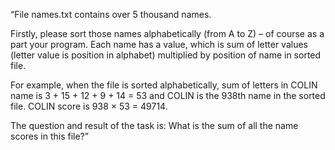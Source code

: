 “File names.txt contains over 5 thousand names.

Firstly, please sort those names alphabetically (from A to Z) – of course as a part your program.
Each name has a value, which is sum of letter values (letter value is position in alphabet) multiplied by position of name in sorted file.
 

For example, when the file is sorted alphabetically, sum of letters in COLIN name is 3 + 15 + 12 + 9 + 14 = 53 and COLIN is the 938th name in the sorted file. COLIN score is 938 × 53 = 49714.

The question and result of the task is: What is the sum of all the name scores in this file?”